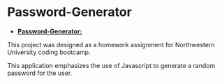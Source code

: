 # Password-Generator
- [**Password-Generator:**](http://kavuu.tech/Password-Generator/)

This project was designed as a homework assignment for Northwestern University coding bootcamp.

This application emphasizes the use of Javascript to generate a random password for the user.
